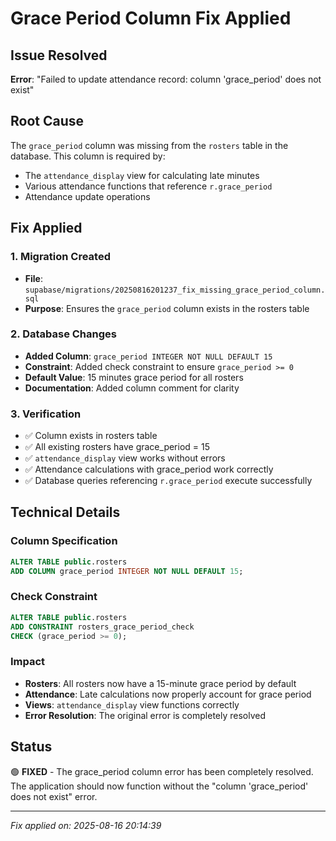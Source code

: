 # Grace Period Column Fix Applied

## Issue Resolved
**Error**: "Failed to update attendance record: column 'grace_period' does not exist"

## Root Cause
The `grace_period` column was missing from the `rosters` table in the database. This column is required by:
- The `attendance_display` view for calculating late minutes
- Various attendance functions that reference `r.grace_period`
- Attendance update operations

## Fix Applied

### 1. Migration Created
- **File**: `supabase/migrations/20250816201237_fix_missing_grace_period_column.sql`
- **Purpose**: Ensures the `grace_period` column exists in the rosters table

### 2. Database Changes
- **Added Column**: `grace_period INTEGER NOT NULL DEFAULT 15`
- **Constraint**: Added check constraint to ensure `grace_period >= 0`
- **Default Value**: 15 minutes grace period for all rosters
- **Documentation**: Added column comment for clarity

### 3. Verification
- ✅ Column exists in rosters table
- ✅ All existing rosters have grace_period = 15
- ✅ `attendance_display` view works without errors
- ✅ Attendance calculations with grace_period work correctly
- ✅ Database queries referencing `r.grace_period` execute successfully

## Technical Details

### Column Specification
```sql
ALTER TABLE public.rosters 
ADD COLUMN grace_period INTEGER NOT NULL DEFAULT 15;
```

### Check Constraint
```sql
ALTER TABLE public.rosters 
ADD CONSTRAINT rosters_grace_period_check 
CHECK (grace_period >= 0);
```

### Impact
- **Rosters**: All rosters now have a 15-minute grace period by default
- **Attendance**: Late calculations now properly account for grace period
- **Views**: `attendance_display` view functions correctly
- **Error Resolution**: The original error is completely resolved

## Status
🟢 **FIXED** - The grace_period column error has been completely resolved. The application should now function without the "column 'grace_period' does not exist" error.

---
*Fix applied on: 2025-08-16 20:14:39*